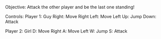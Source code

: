 Objective:
Attack the other player and be the last one standing!

Controls:
Player 1: Guy
Right: Move Right
Left: Move Left
Up: Jump
Down: Attack

Player 2: Girl
D: Move Right
A: Move Left
W: Jump
S: Attack
